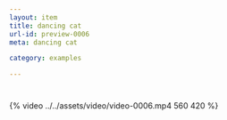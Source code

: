 ```yaml
---
layout: item
title: dancing cat
url-id: preview-0006
meta: dancing cat

category: examples

---
```


<div class="embed-responsive embed-responsive-16by9" style="margin-top: 40px;">
  {% video ../../assets/video/video-0006.mp4 560 420 %}
</div>
